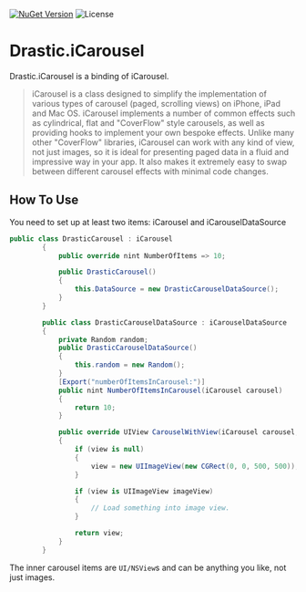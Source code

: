 [![NuGet Version](https://img.shields.io/nuget/v/Drastic.iCarousel.svg)](https://www.nuget.org/packages/Drastic.iCarousel/) ![License](https://img.shields.io/badge/License-MIT-blue.svg)

# Drastic.iCarousel

Drastic.iCarousel is a binding of iCarousel.

>iCarousel is a class designed to simplify the implementation of various types of carousel (paged, scrolling views) on iPhone, iPad and Mac OS. iCarousel implements a number of common effects such as cylindrical, flat and "CoverFlow" style carousels, as well as providing hooks to implement your own bespoke effects. Unlike many other "CoverFlow" libraries, iCarousel can work with any kind of view, not just images, so it is ideal for presenting paged data in a fluid and impressive way in your app. It also makes it extremely easy to swap between different carousel effects with minimal code changes.

## How To Use

You need to set up at least two items: iCarousel and iCarouselDataSource

```c#
public class DrasticCarousel : iCarousel
        {
            public override nint NumberOfItems => 10;

            public DrasticCarousel()
            {
                this.DataSource = new DrasticCarouselDataSource();
            }
        }

        public class DrasticCarouselDataSource : iCarouselDataSource
        {
            private Random random;
            public DrasticCarouselDataSource()
            {
                this.random = new Random();
            }
            [Export("numberOfItemsInCarousel:")]
            public nint NumberOfItemsInCarousel(iCarousel carousel)
            {
                return 10;
            }

            public override UIView CarouselWithView(iCarousel carousel, nint index, UIView? view)
            {
                if (view is null)
                {
                    view = new UIImageView(new CGRect(0, 0, 500, 500));
                }

                if (view is UIImageView imageView)
                {
                    // Load something into image view.
                }

                return view;
            }
        }
```

The inner carousel items are `UI/NSView`s and can be anything you like, not just images.